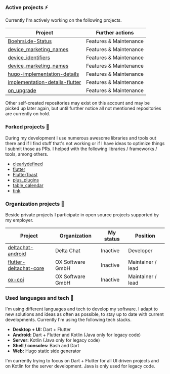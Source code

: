 ### Active projects ⚡

Currently I'm actively working on the following projects.

| Project                                                                                     | Further actions         |
|---------------------------------------------------------------------------------------------|-------------------------|
| [Boehrsi.de-Status](https://github.com/Boehrsi/Boehrsi.de-Status) | Features &  Maintenance |
| [device_marketing_names](https://github.com/Boehrsi/device_marketing_names) | Features &  Maintenance |
| [device_identifiers](https://github.com/Boehrsi/device_identifiers) | Features &  Maintenance |
| [device_marketing_names](https://github.com/Boehrsi/device_marketing_names) | Features &  Maintenance |
| [hugo-implementation-details](https://github.com/Boehrsi/hugo-implementation-details)       | Features &  Maintenance |
| [implementation-details-flutter](https://github.com/Boehrsi/implementation-details-flutter) | Features &  Maintenance |
| [on_upgrade](https://github.com/Boehrsi/on_upgrade) | Features &  Maintenance |

Other self-created repositories may exist on this account and may be picked up later again, but until further notice all not mentioned repositories are currently on hold.

### Forked projects 🔀

During my development I use numerous awesome libraries and tools out there and if I find stuff that's not working or if I have ideas to optimize things I submit those as PRs. I helped with the following libraries / frameworks / tools, among others.

* [clearlydefined](https://github.com/Boehrsi/clearlydefined)
* [flutter](https://github.com/Boehrsi/flutter)
* [FlutterToast](https://github.com/Boehrsi/FlutterToast)
* [plus_plugins](https://github.com/Boehrsi/plus_plugins)
* [table_calendar](https://github.com/Boehrsi/table_calendar)
* [tink](https://github.com/Boehrsi/tink)

### Organization projects 🏢

Beside private projects I participate in open source projects supported by my employer.

| Project                                                                          | Organization     | My status | Position          |
|----------------------------------------------------------------------------------|------------------|-----------|-------------------|
| [deltachat-android](https://github.com/deltachat/deltachat-android)              | Delta Chat       | Inactive  | Developer         |
| [flutter-deltachat-core](https://github.com/open-xchange/flutter-deltachat-core) | OX Software GmbH | Inactive  | Maintainer / lead |
| [ox-coi](https://github.com/open-xchange/ox-coi)                                 | OX Software GmbH | Inactive  | Maintainer / lead |

### Used languages and tech 🔧

I'm using different languages and tech to develop my software. I adapt to new solutions and ideas as often as possible, to stay up to date with current developments. Currently I'm using the following tech stacks.

- **Desktop + UI:** Dart + Flutter
- **Android:** Dart + Flutter and Kotlin (Java only for legacy code)
- **Server:** Kotlin (Java only for legacy code)
- **Shell / consoles:** Bash and Dart
- **Web:** Hugo static side generator

I'm currently trying to focus on Dart + Flutter for all UI driven projects and on Kotlin for the server development. Java is only used for legacy code.
